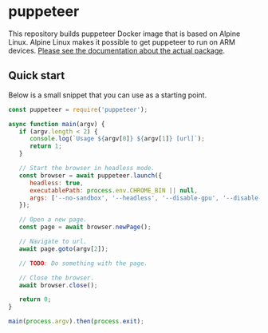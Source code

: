 # puppeteer

This repository builds puppeteer Docker image that is based on Alpine Linux. Alpine Linux makes it possible to get puppeteer to run on ARM devices. [Please see the documentation about the actual package](https://github.com/puppeteer/puppeteer).

## Quick start

Below is a small snippet that you can use as a starting point.

```js
const puppeteer = require('puppeteer');

async function main(argv) {
   if (argv.length < 2) {
      console.log(`Usage ${argv[0]} ${argv[1]} [url]`);
      return 1;
   }

   // Start the browser in headless mode.
   const browser = await puppeteer.launch({
      headless: true,
      executablePath: process.env.CHROME_BIN || null,
      args: ['--no-sandbox', '--headless', '--disable-gpu', '--disable-dev-shm-usage']
   });

   // Open a new page.
   const page = await browser.newPage();

   // Navigate to url.
   await page.goto(argv[2]);

   // TODO: Do something with the page.

   // Close the browser.
   await browser.close();

   return 0;
}

main(process.argv).then(process.exit);
```

